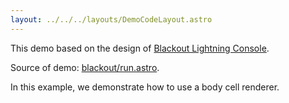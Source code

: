 ```yaml
---
layout: ../../../layouts/DemoCodeLayout.astro
---
```



This demo based on the design of [Blackout Lightning Console](https://blackout-app.com/).

Source of demo: [blackout/run.astro](https://github.com/guiexperttable/website-astro/blob/main/src/components/showcase/blackout/run.astro).


In this example, we demonstrate how to use a body cell renderer.